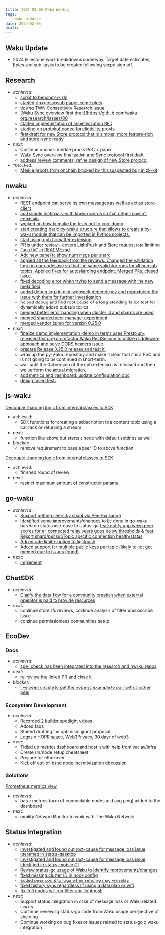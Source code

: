```yaml
---
title: 2024-02-05 Waku Weekly
tags:
  - waku-updates
date: 2024-02-05
draft:
---
```


## Waku Update
- 2024 Milestone work breakdowns underway. Target date estimates, Epics and sub-tasks to be created following scope sign off.
## Research
- *achieved*:
	- [script to benchmark rln](https://github.com/waku-org/nwaku/compare/master...benchmark-rln) 
	- [started rln+gossipsub paper, some plots](https://github.com/waku-org/research/pull/82)
	- [tidying TWN Connectivity Research issue](https://github.com/waku-org/research/issues/74)
	- [Waku Sync overview first draft](https://github.com/waku-org/research/issues/80
	- [started implementation of incentivization RFC](https://github.com/vacp2p/rfc/pull/642) 
	- [starting on protobuf codec for eligibility proofs](https://github.com/waku-org/nwaku/issues/1961)
	- [first draft for new Store protocol that is simpler, more feature-rich and store-sync ready](https://github.com/waku-org/research/issues/81)
- *next*: 
	- Continue onchain merkle proofs PoC + paper
	- Waku Sync overview finalization and Sync protocol first draft
	- [address review comments, refine design of new Store protocol](https://github.com/waku-org/research/issues/81)
- *blocked: 
	- [Merkle proofs from onchain blocked by this suspected bug in zk-kit](https://github.com/privacy-scaling-explorations/zk-kit/pull/135)
## nwaku
- *achieved:*
	- [REST endpoint can serve its own messages as well as act as store-client](https://github.com/waku-org/nwaku/issues/2196)
	- [add simple dictionary with known words so that cSpell doesn't complain](https://github.com/waku-org/docs.waku.org/pull/157#issuecomment-1909149371)
	- [worked on how to make the tests not to core dump](https://github.com/waku-org/nwaku/issues/2271)
	- [start creating basic py-waku structure that allows to create a py-waku module that can be imported in Python projects.](https://github.com/waku-org/nwaku/issues/1332)
	- [start using nph formatter extension](https://github.com/waku-org/nwaku/pull/2396)
	- [PR is under review - covers LightPush and Store request rate limiting](https://github.com/waku-org/nwaku/issues/2032)
	- ["bug fix" in README.md](https://github.com/waku-org/nwaku-compose/pull/44)
	- [Add new panel to show num msgs per shard](https://github.com/waku-org/nwaku-compose/pull/43)
	- [applied all the feedback from the reviews. Changed the validation logic in our codebase so that the same validator runs for all pubsub topics. Applied fixes for autosharding endpoint. Merged PRs, closed issue.](https://github.com/waku-org/nwaku/issues/2284)
	- [fixed decoding error when trying to send a message with the new meta field](https://github.com/waku-org/nwaku/issues/2214)
	- [added debug logs in nim-websock dependency and reproduced the issue with them for further investigation](https://github.com/waku-org/nwaku/issues/2245)
	- helped debug and find root cause of a long-standing failed test for dynamically added pubsub topics
	- [merged better error handling when cluster id and shards are used](https://github.com/waku-org/nwaku/pull/2368)
	- [merged sharded peer manager experiment](https://github.com/waku-org/nwaku/pull/2332)
	- [merged vendor bump for version 0.25.0](https://github.com/waku-org/nwaku/pull/2352)
- *next*:
	- [finalize demo implementation (demo in terms uses Presto un-released feature) on refactor Waku RestService to utilize middleware approach and solve CORS headers issue.](https://github.com/waku-org/nwaku/issues/2223)
	- [prepare Release 0.25.0 release and test it.](https://github.com/waku-org/py-waku)
	- wrap up the py-waku repository and make it clear that it is a PoC and is not going to be continued in short-term.
	- wait until the 0.4 version of the nph extension is released and then we perform the actual migration.
	- [add metrics and dashboard, update configuration doc](https://github.com/waku-org/nwaku/issues/2032)
	- [debug failed tests](https://github.com/waku-org/nwaku/issues/2214)
## js-waku
[Decouple sharding logic from internal classes to SDK](https://github.com/waku-org/js-waku/issues/1764)
- achieved: 
	- SDK functions for creating a subscription to a content topic using a callback or returning a stream
- next: 
	- function like above but starts a node with default settings as well
- blocker: 
	- remove requirement to pass a peer ID to above function

[Decouple sharding logic from internal classes to SDK](https://github.com/waku-org/js-waku/issues/1808)
- achieved: 
	- finished round of review
- next: 
	- restrict maximum amount of constructor params
## go-waku
- _achieved_ :
	- [Support getting peers by shard via PeerExchange](https://github.com/waku-org/go-waku/issues/839)
	- Identified some improvements/changes to be done in go-waku based on status use-case to status-go [feat: notify app when peer scores for all connected relay peers goes below thresholds](https://github.com/waku-org/go-waku/issues/1017) & [feat: Report shard/pubsubTopic specific connection health/status](https://github.com/waku-org/go-waku/issues/1021)
	- [Added rate limiter option to lightpush](https://github.com/waku-org/go-waku/pull/1024)
	- [Added support for multiple public keys per topic (likely to not get merged due to issues found)](https://github.com/waku-org/go-waku/pull/1025)
- _next_:
	- [Implement](https://github.com/waku-org/go-waku/issues/1017)
## ChatSDK
- *achieved:*
	- [Clarify the data flow for a community creation when external operator is paid to provide resources](https://github.com/status-im/status-go/issues/4366)
- *next:*
	- continue store rfc reviews, continue analysis of filter unsubscribe issue
	- continue permissionless communities setup
## EcoDev
### Docs
- *achieved*: 
	- [spell check has been integrated into the research and nwaku repos](https://github.com/waku-org/docs.waku.org/issues/155) 
- *next*: 
	- [re-review the linked PR and close it](https://github.com/waku-org/docs.waku.org/issues/125)
- *blocker*: 
	- [I’ve been unable to get the noise-js example to pair with another peer](https://github.com/waku-org/examples.waku.org/tree/master/examples/noise-js)
### Ecosystem Development
- *achieved*: 
	- Recorded 2  builder spotlight videos
	- Added faqs
	- Started drafting the optimism grant proposal
	- Logos x HOPR space, Web3Privacy, 30 days of web3
- *next*: 
	- Tidied up metrics dashboard and host it with help from vaclav/infra
	- Create rln/node setup cheatsheet
	- Prepare for ethdenver
	- Kick off out-of-band node incentivization discussion
### Solutions
[Prometheus metrics view](https://github.com/waku-org/metrics.waku.org/issues/3)
- *achieved*: 
	- basic metrics (num of connectable nodes and avg ping) added to the dashboard
- next: 
	- modify NetworkMonitor to work with The Waku Network
## Status Integration
- _achieved_:
	- [Investigated and found out root-cause for message loss issue identified in status-desktop](https://github.com/status-im/status-go/issues/4660)
	- [Investigated and found out root-cause for message loss issue identified in status-mobile CI](https://github.com/status-im/status-go/issues/4659)
	- [Review status-go usage of Waku to identify improvements/changes](https://github.com/status-im/status-go/issues/4662)
	- [fixed missing cluster ID in node config](https://github.com/status-im/status-desktop/pull/13364)
	- [added peer count to logs when sending msg via relay](https://github.com/status-im/status-go/pull/4648)
	- [fixed history sync regardless of using a data plan or wifi](https://github.com/status-im/status-mobile/pull/18688)
	- [fix: full nodes will run filter and lightpush](https://github.com/status-im/status-go/pull/4655)
- _next_:
	- Support status integration in case of message loss or Waku related issues
	- Continue reviewing status-go code from Waku usage perspective of sharding
	- Continue working on bug fixes or issues related to status-go x waku integration
